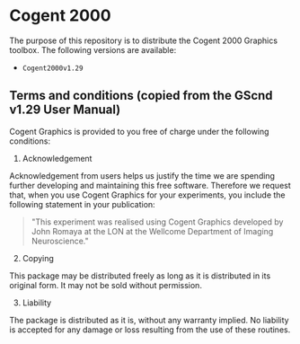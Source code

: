 # Cogent 2000

The purpose of this repository is to distribute the Cogent 2000 Graphics toolbox.
The following versions are available:

- `Cogent2000v1.29`

## Terms and conditions (copied from the GScnd v1.29 User Manual)

Cogent Graphics is provided to you free of charge under the following conditions:

1) Acknowledgement

Acknowledgement from users helps us justify the time we are spending further developing and maintaining this free software.
Therefore we request that, when you use Cogent Graphics for your experiments, you include the following statement in your
publication:

> "This experiment was realised using Cogent Graphics developed by John Romaya at the LON at the Wellcome Department of Imaging Neuroscience."

2) Copying

This package may be distributed freely as long as it is distributed in its original form.
It may not be sold without permission.

3) Liability

The package is distributed as it is, without any warranty implied.
No liability is accepted for any damage or loss resulting from the use of these routines.
